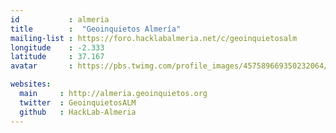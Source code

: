 ```yaml
---
id           : almeria
title        :  "Geoinquietos Almería"
mailing-list : https://foro.hacklabalmeria.net/c/geoinquietosalm
longitude    : -2.333
latitude     : 37.167
avatar       : https://pbs.twimg.com/profile_images/457589669350232064/FtfVfKZK.png

websites:
  main     : http://almeria.geoinquietos.org
  twitter  : GeoinquietosALM
  github   : HackLab-Almeria
---
```

